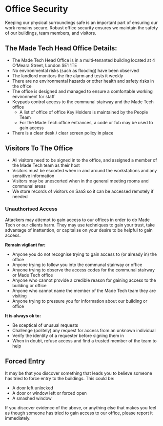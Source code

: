 # Office Security

Keeping our physical surroundings safe is an important part of ensuring our work remains secure. Robust office security ensures we maintain the safety of our buildings, team members, and visitors.

## The Made Tech Head Office Details:
- The Made Tech Head Office is in a multi-tenanted building located at 4 O’Meara Street, London SE1 1TE 
- No environmental risks (such as flooding) have been observed
- The landlord monitors the fire alarm and tests it weekly
- There are no environmental hazards or other health and safety risks in the office
- The office is designed and managed to ensure a comfortable working environment for staff
- Keypads control access to the communal stairway and the Made Tech office
  - A list of office of office Key Holders is maintained by the People Team
  - For the Made Tech office entrances, a code or fob may be used to gain access
- There is a clear desk / clear screen policy in place

## Visitors To The Office
- All visitors need to be signed in to the office, and assigned a member of the Made Tech team as their host
- Visitors must be escorted when in and around the workstations and any sensitive information
- Visitors may be unescorted when in the general meeting rooms and communal areas
- We store records of visitors on SaaS so it can be accessed remotely if needed

### Unauthorised Access
Attackers may attempt to gain access to our offices in order to do Made Tech or our clients harm. They may use techniques to gain your trust, take advantage of inattention, or capitalise on your desire to be helpful to gain access.

**Remain vigilant for:**
- Anyone you do not recognise trying to gain access to (or already in) the office
- Anyone trying to follow you into the communal stairway or office
- Anyone trying to observe the access codes for the communal stairway or Made Tech office
- Anyone who cannot provide a credible reason for gaining access to the building or office
- Anyone who cannot name the member of the Made Tech team they are visiting
- Anyone trying to pressure you for information about our building or office

**It is always ok to:**
- Be sceptical of unusual requests
- Challenge (politely) any request for access from an unknown individual
- Verify the identity of a requester before signing them in
- When in doubt, refuse access and find a trusted member of the team to help

## Forced Entry

It may be that you discover something that leads you to believe someone has tried to force entry to the buildings. This could be:
- A door left unlocked
- A door or window left or forced open
- A smashed window

If you discover evidence of the above, or anything else that makes you feel as though someone has tried to gain access to our office, please report it immediately. 
